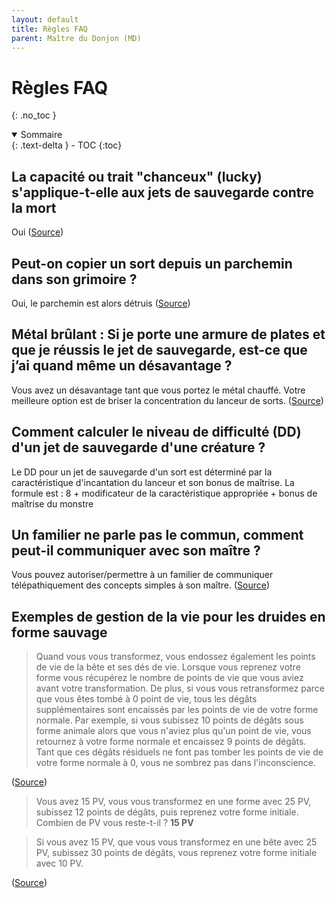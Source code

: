 ```yaml
---
layout: default
title: Règles FAQ
parent: Maître du Donjon (MD)
---
```



# Règles FAQ
{: .no_toc }

<details open markdown="block">
  <summary>
    Sommaire
  </summary>
  {: .text-delta }
- TOC
{:toc}
</details>

## La capacité ou trait "chanceux" (lucky) s'applique-t-elle aux jets de sauvegarde contre la mort

Oui ([Source](https://www.sageadvice.eu/lucky-death-saving-throw/))

## Peut-on copier un sort depuis un parchemin dans son grimoire ?

Oui, le parchemin est alors détruis ([Source]([https://www.sageadvice.eu/lucky-death-saving-throw/](https://www.sageadvice.eu/copy-a-spell-into-a-spellbook/)))

## Métal brûlant : Si je porte une armure de plates et que je réussis le jet de sauvegarde, est-ce que j’ai quand même un désavantage ?

Vous avez un désavantage tant que vous portez le métal chauffé. Votre meilleure option est de briser la concentration du lanceur de sorts. ([Source]([https://www.sageadvice.eu/lucky-death-saving-throw/](https://www.sageadvice.eu/heat-metal/)))

## Comment calculer le niveau de difficulté (DD) d'un jet de sauvegarde d'une créature ?

Le DD pour un jet de sauvegarde d'un sort est déterminé par la caractéristique d'incantation du lanceur et son bonus de maîtrise.
La formule est : 8 + modificateur de la caractéristique appropriée + bonus de maîtrise du monstre

## Un familier ne parle pas le commun, comment peut-il communiquer avec son maître ?

Vous pouvez autoriser/permettre à un familier de communiquer télépathiquement des concepts simples à son maître. ([Source]([https://www.sageadvice.eu/lucky-death-saving-throw/](https://www.sageadvice.eu/owl-familiar-spying/)))

## Exemples de gestion de la vie pour les druides en forme sauvage

> Quand vous vous transformez, vous endossez également les points de vie de la bête et ses dés de vie. Lorsque vous reprenez votre forme vous récupérez le nombre de points de vie que vous aviez avant votre transformation. De plus, si vous vous retransformez parce que vous êtes tombé à 0 point de vie, tous les dégâts supplémentaires sont encaissés par les points de vie de votre forme normale. Par exemple, si vous subissez 10 points de dégâts sous forme animale alors que vous n'aviez plus qu'un point de vie, vous retournez à votre forme normale et encaissez 9 points de dégâts. Tant que ces dégâts résiduels ne font pas tomber les points de vie de votre forme normale à 0, vous ne sombrez pas dans l'inconscience.

([Source](https://www.aidedd.org/regles/classes/druide/))

> Vous avez 15 PV, vous vous transformez en une forme avec 25 PV, subissez 12 points de dégâts, puis reprenez votre forme initiale. Combien de PV vous reste-t-il ? **15 PV**

> Si vous avez 15 PV, que vous vous transformez en une bête avec 25 PV, subissez 30 points de dégâts, vous reprenez votre forme initiale avec 10 PV.

([Source](https://www.sageadvice.eu/druid-wild-shape-in-combat/))

